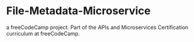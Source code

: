 # File-Metadata-Microservice
a freeCodeCamp project. Part of the APIs and Microservices Certification curriculum at freeCodeCamp.
